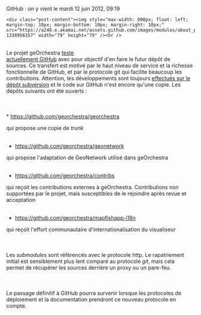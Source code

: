 GitHub : on y vient le mardi 12 juin 2012, 09:19  
    
    
        
    <div class="post-content"><img style="max-width: 800px; float: left; margin-top: 10px; margin-bottom: 10px; margin-right: 10px;" src="https://a248.e.akamai.net/assets.github.com/images/modules/about_page/octocat.png?1338956357" width="79" height="79" /><br />
<br />
Le projet geOrchestra <a href="https://github.com/georchestra">teste<br />
actuellement GitHub</a> avec pour objectif d'en faire le futur dépôt de<br />
sources. Ce transfert est motivé par le haut niveau de service et la
richesse<br />
fonctionnelle de GitHub, et par le protocole git qui facilite beaucoup
les<br />
contributions. Attention, les développements sont toujours <a href="http://repository.georchestra.org/svn-georchestra/trunk/">effectués sur
le<br />
dépôt subversion</a> et le code sur GitHub n'est encore qu'une copie. Les<br />
dépôts suivants ont été ouverts :<br />
<br />
<br />
<br />
* <a href="https://github.com/georchestra/georchestra">https://github.com/georchestra/georchestra</a><br />

qui propose une copie de <i>trunk</i><br />
<br />
* <a href="https://github.com/georchestra/geonetwork">https://github.com/georchestra/geonetwork</a><br />

qui propose l'adaptation de GeoNetwork utilisé dans geOrchestra<br />
<br />
* <a href="https://github.com/georchestra/contribs">https://github.com/georchestra/contribs</a><br />

qui reçoit les contributions externes à geOrchestra. Contributions non<br />
supportées par le projet, mais susceptibles de le rejoindre après revue
et<br />
acceptation<br />
<br />
* <a href="https://github.com/georchestra/mapfishapp-i18n">https://github.com/georchestra/mapfishapp-i18n</a><br />

qui reçoit l'effort communautaire d'internationalisation du visualiseur<br />
<br />
<br />
<br />
Les <i>submodules</i> sont référencés avec le protocole http. Le
rapatriement<br />
initial est sensiblement plus lent comparé au protocole <i>git</i>, mais
cela<br />
permet de récupérer les sources derrière un proxy ou un pare-feu.<br />
<br />
<br />
<br />
Le passage définitif à GitHub pourra survenir lorsque les protocoles de<br />
déploiement et la documentation prendront ce nouveau protocole en compte.<br />
